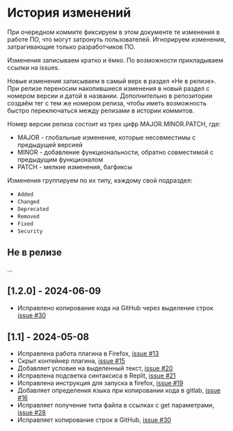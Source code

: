 # История изменений

При очередном коммите фиксируем в этом документе те изменения в работе ПО, что могут затронуть пользователей. Игнорируем изменения, затрагивающие только разработчиков ПО.

Изменения записываем кратко и ёмко. По возможности прикладываем ссылки на issues.

Новые изменения записываем в самый верх в раздел «Не в релизе». При релизе переносим накопившиеся изменения в новый раздел с номером версии и датой в названии. Дополнительно в репозитории
создаём тег с тем же номером релиза, чтобы иметь возможность быстро переключаться между релизами в истории коммитов.

Номер версии релиза состоит из трех цифр MAJOR.MINOR.PATCH, где:

- MAJOR - глобальные изменение, которые несовместимы с предыдущей версией
- MINOR - добавление функциональности, обратно совместимой с предыдущим функционалом
- PATCH - мелкие изменения, багфиксы

Изменения группируем по их типу, каждому свой подраздел:

- `Added`
- `Changed`
- `Deprecated`
- `Removed`
- `Fixed`
- `Security`

## Не в релизе

...

## [1.2.0] - 2024-06-09

- Исправлено копирование кода на GitHub через выделение строк [issue #30](https://github.com/devmanorg/github-copy-plugin/issues/30)

## [1.1] - 2024-05-08

- Исправлена работа плагина в Firefox, [issue #13](https://github.com/devmanorg/github-copy-plugin/issues/13)
- Скрыт контейнер плагина, [issue #15](https://github.com/devmanorg/github-copy-plugin/issues/15)
- Добавляет условие на выделенный текст, [issue #20](https://github.com/devmanorg/github-copy-plugin/issues/20)
- Исправлена подсветка синтаксиса в Replit, [issue #21](https://github.com/devmanorg/github-copy-plugin/issues/21)
- Исправлена инструкция для запуска в firefox, [issue #19](https://github.com/devmanorg/github-copy-plugin/issues/19)
- Добавляет определения языка при копировании кода в gitlab, [issue #16](https://github.com/devmanorg/github-copy-plugin/issues/16)
- Исправляет получение типа файла в ссылках с get параметрами, [issue #28](https://github.com/devmanorg/github-copy-plugin/issues/28)
- Исправляет копирование строк в GitHub, [issue #30](https://github.com/devmanorg/github-copy-plugin/issues/30)
